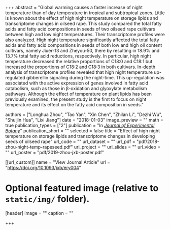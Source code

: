 +++
abstract = "Global warming causes a faster increase of night temperature than of day temperature in tropical and subtropical zones. Little is known about the effect of high night temperature on storage lipids and transcriptome changes in oilseed rape. This study compared the total fatty acids and fatty acid compositions in seeds of two oilseed rape cultivars between high and low night temperatures. Their transcriptome profiles were also analyzed. High night temperature significantly affected the total fatty acids and fatty acid compositions in seeds of both low and high oil content cultivars, namely Jiuer-13 and Zheyou-50, there by resulting in 18.9% and 13.7% total fatty acid reductions, respectively. In particular, high night temperature decreased the relative proportions of C18:0 and C18:1 but increased the proportions of C18:2 and C18:3 in both cultivars. In-depth analysis of transcriptome profiles revealed that high night temperature up-regulated gibberellin signaling during the night-time. This up-regulation was associated with the active expression of genes involved in fatty acid catabolism, such as those in β-oxidation and glyoxylate metabolism pathways. Although the effect of temperature on plant lipids has been previously examined, the present study is the first to focus on night temperature and its effect on the fatty acid composition in seeds."

authors = ["Longhua Zhou", "Tao Yan", "Xin Chen", "Zhilan Li", "Dezhi Wu", "Shuijin Hua", "Lixi Jiang"]
date = "2018-01-03"
image_preview = ""
math = true
publication_types = ["2"]
publication = "In [*Journal of Experimental Botany*](https://doi.org/10.1093/jxb/ery004)"
publication_short = ""
selected = false
title = "Effect of high night temperature on storage lipids and transcriptome changes in developing seeds of oilseed rape"
url_code = ""
url_dataset = ""
url_pdf = "pdf/2018-zhou-night-temp-rapeseed.pdf"
url_project = ""
url_slides = ""
url_video = ""
url_poster = "pdf/2019-zhou-jxb-poster.pdf"

[[url_custom]]
name = "View Journal Article"
url = "https://doi.org/10.1093/jxb/ery004"

# Optional featured image (relative to `static/img/` folder).
[header]
image = ""
caption = ""

+++
